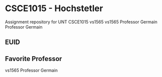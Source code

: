 # CSCE1015 - Hochstetler
Assignment repository for UNT CSCE1015
vs1565
vs1565
Professor Germain
Professor Germain
## EUID
## Favorite Professor
vs1565
Professor Germain
